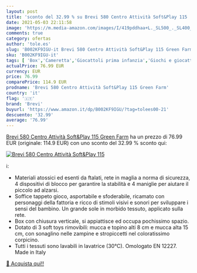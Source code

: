```yaml
---
layout: post
title: 'sconto del 32.99 % su Brevi 580 Centro Attività Soft&Play 115   '
date: 2021-05-03 22:11:58
image: 'https://m.media-amazon.com/images/I/419pddhaa+L._SL500_._SL400_.jpg'
comments: true
category: ofertas
author: 'tole.es'
slug: 'B002KF9IGU-it Brevi 580 Centro Attività Soft&Play 115 Green Farm'
sku: 'B002KF9IGU-it'
tags: [ 'Box','Cameretta','Giocattoli prima infanzia','Giochi e giocattoli','Giochi per attività motorie','Mobili cameretta','Prima Infanzia','Prima infanzia','brevi', ]
actualPrice: 76.99 EUR
currency: EUR
price: 76.99
comparePrice: 114.9 EUR
prodname: 'Brevi 580 Centro Attività Soft&Play 115 Green Farm'
country: 'it'
flag: '🇮🇹'
brand: 'Brevi'
buyurl: 'https://www.amazon.it/dp/B002KF9IGU/?tag=tolees00-21'
descuento: '32.99'
average: '76.99'
---
```


[Brevi 580 Centro Attività Soft&Play 115 Green Farm](https://www.amazon.it/dp/B002KF9IGU/?tag=tolees00-21) ha un prezzo di 76.99 EUR (originale: 114.9 EUR) con uno sconto del 32.99 % sconto qui:

[![Brevi 580 Centro Attività Soft&Play 115 ](https://m.media-amazon.com/images/I/419pddhaa+L._SL500_._SL400_.jpg)](https://www.amazon.it/dp/B002KF9IGU/?tag=tolees00-21)

ℹ️:

- Materiali atossici ed esenti da ftalati, rete in maglia a norma di sicurezza, 4 dispositivi di blocco per garantire la stabilità e 4 maniglie per aiutare il piccolo ad alzarsi.
- Soffice tappeto gioco, asportabile e sfoderabile, ricamato con personaggi della fattoria e ricco di stimoli visivi e sonori per sviluppare i sensi del bambino. Un grande sole in morbido tessuto, applicato sulla rete.
- Box con chiusura verticale, si appiattisce ed occupa pochissimo spazio.
- Dotato di 3 soft toys rimovibili: mucca e topino alti 8 cm e mucca alta 15 cm, con sonaglino nelle zampine e stropiccetti nel coloratissimo corpicino.
- Tutti i tessuti sono lavabili in lavatrice (30°C). Omologato EN 12227. Made in Italy

[🛒 Acquista qui!!](https://www.amazon.it/dp/B002KF9IGU/?tag=tolees00-21)
